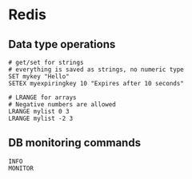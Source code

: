 Redis
=====

Data type operations
--------------------

```
# get/set for strings
# everything is saved as strings, no numeric type
SET mykey "Hello"
SETEX myexpiringkey 10 "Expires after 10 seconds"

# LRANGE for arrays
# Negative numbers are allowed
LRANGE mylist 0 3
LRANGE mylist -2 3
```

DB monitoring commands
----------------------

```
INFO
MONITOR
```
